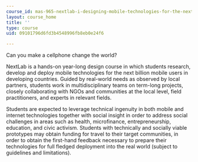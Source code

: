```yaml
---
course_id: mas-965-nextlab-i-designing-mobile-technologies-for-the-next-billion-users-fall-2008
layout: course_home
title: ''
type: course
uid: 09101796d6fd3b4548996fb8eb0e24f6

---
```

Can you make a cellphone change the world?

NextLab is a hands-on year-long design course in which students research, develop and deploy mobile technologies for the next billion mobile users in developing countries. Guided by real-world needs as observed by local partners, students work in multidisciplinary teams on term-long projects, closely collaborating with NGOs and communities at the local level, field practitioners, and experts in relevant fields.

Students are expected to leverage technical ingenuity in both mobile and internet technologies together with social insight in order to address social challenges in areas such as health, microfinance, entrepreneurship, education, and civic activism. Students with technically and socially viable prototypes may obtain funding for travel to their target communities, in order to obtain the first-hand feedback necessary to prepare their technologies for full fledged deployment into the real world (subject to guidelines and limitations).
